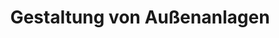 ---
title: "Gestaltung von Außenanlagen"
category: "Galabau"
short_description: "Professionelle Gestaltung von Außenbereichen inklusive Erdbewegung"
description: "Professionelle Gestaltung von Außenbereichen inklusive Erdbewegung mit moderner Technik und Minibagger."
featured_image: "/images/projekte/aussenanlagen-gestaltung-team-minibagger-sbs-rhein-main-06.webp"
gallery:
  - "/images/projekte/aussenanlagen-gestaltung-team-minibagger-sbs-rhein-main-06.webp"
tasks:
  - "Beratung & Planung"
  - "Einsatz von Minibagger"
  - "Anlegen von Wegen"
  - "Bepflanzung"
order: 1
published: true
---